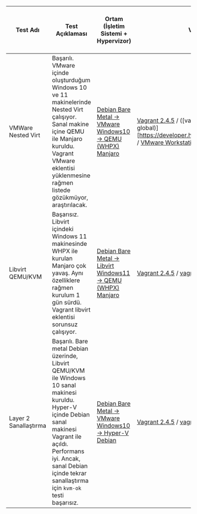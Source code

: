 | Test Adı               | Test Açıklaması                                                                                                                                                                                                                                                                                              | Ortam (İşletim Sistemi + Hypervizor)                                                                                      | Vagrant ve Eklentiler                                                                                          | Libvirt Sürümü / Vagrant Plugin Sürümü                          | QEMU Sürümü               | Tarih        |
|-------------------------|---------------------------------------------------------------------------------------------------------------------------------------------------------------------------------------------------------------------------------------------------------------------------------------------------------------|-----------------------------------------------------------------------------------------------------|---------------------------------------------------------------------------------------------------------------|---------------------------------------------------------------|---------------------------|--------------|
| VMWare Nested Virt      | Başarılı. VMware içinde oluşturduğum Windows 10 ve 11 makinelerinde Nested Virt çalışıyor. Sanal makine içine QEMU ile Manjaro kuruldu. Vagrant VMware eklentisi yüklenmesine rağmen listede gözükmüyor, araştırılacak.                                                                                      | [Debian Bare Metal → VMware Windows10 → QEMU (WHPX) Manjaro](#) | [Vagrant 2.4.5]([#](https://developer.hashicorp.com/vagrant/install)) / ([vagrant-vmware-desktop (3.0.5, global)][https://developer.hashicorp.com/vagrant/install/vmware]) / [VMware Workstation 17.6.1 build-24319023]([#](https://www.fileeagle.com/software/download/20176/209276)) | -                  | [QEMU 10.0.0 (20250422)](#)     | 28.04.2025   |
| Libvirt QEMU/KVM        | Başarısız. Libvirt içindeki Windows 11 makinesinde WHPX ile kurulan Manjaro çok yavaş. Aynı özelliklere rağmen kurulum 1 gün sürdü. Vagrant libvirt eklentisi sorunsuz çalışıyor.                                                                                                                           | [Debian Bare Metal → Libvirt Windows11 → QEMU (WHPX) Manjaro](#) | [Vagrant 2.4.5](#) / [vagrant-libvirt (0.12.2, global)](#) | [libvirt 9.0.0](#)                  | [QEMU 10.0.0 (20250422)](#)     | 28.04.2025   |
| Layer 2 Sanallaştırma   | Başarılı. Bare metal Debian üzerinde, Libvirt QEMU/KVM ile Windows 10 sanal makinesi kuruldu. Hyper-V içinde Debian sanal makinesi Vagrant ile açıldı. Performans iyi. Ancak, sanal Debian içinde tekrar sanallaştırma için `kvm-ok` testi başarısız.                                                    | [Debian Bare Metal → VMware Windows10 → Hyper-V Debian](#) | [Vagrant 2.4.5](#) / [vagrant-libvirt (0.12.2, global)](#) | [libvirt 9.0.0](#)               | [QEMU 10.0.0 (20250422)](#)     | 28.04.2025   |

